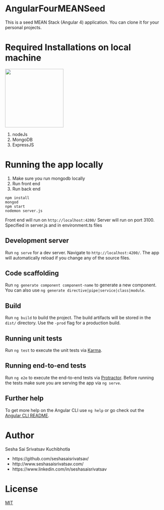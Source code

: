 # AngularFourMEANSeed

This is a seed MEAN Stack (Angular 4) application. You can clone it for your personal projects. 



<h1>Required Installations on local machine</h1>

<img src="https://excellentwebworld.com/wp-content/uploads/2017/09/images-2.jpg" height=190px>
<ol>
  <li>nodeJs</li>
  <li>MongoDB</li>
  <li>ExpressJS</li>
</ol>  


<h1> Running the app locally </h1>
<ol>
  <li>Make sure you run mongodb locally</li>
  <li>Run front end</li>
  <li>Run back end</li>
</ol>  

```
npm install
mongod
npm start
nodemon server.js
```

Front end will run on `http://localhost:4200/`
Server will run on port 3100. Specified in server.js and in environment.ts files



## Development server

Run `ng serve` for a dev server. Navigate to `http://localhost:4200/`. The app will automatically reload if you change any of the source files.

## Code scaffolding

Run `ng generate component component-name` to generate a new component. You can also use `ng generate directive|pipe|service|class|module`.

## Build

Run `ng build` to build the project. The build artifacts will be stored in the `dist/` directory. Use the `-prod` flag for a production build.

## Running unit tests

Run `ng test` to execute the unit tests via [Karma](https://karma-runner.github.io).

## Running end-to-end tests

Run `ng e2e` to execute the end-to-end tests via [Protractor](http://www.protractortest.org/).
Before running the tests make sure you are serving the app via `ng serve`.

## Further help

To get more help on the Angular CLI use `ng help` or go check out the [Angular CLI README](https://github.com/angular/angular-cli/blob/master/README.md).


<h1>Author</h1>
<p>Sesha Sai Srivatsav Kuchibhotla</p>
<ul>
  <li>https://github.com/seshasaisrivatsav/</li>
  <li>http://www.seshasaisrivatsav.com/</li>
  <li>https://www.linkedin.com/in/seshasaisrivatsav</li>
</ul>


<h1>License</h1>
<p><a href="https://github.com/seshasaisrivatsav/srivatsav-resume/blob/master/LICENSE">MIT</a></p>

